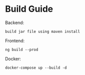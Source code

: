 # Build Guide

Backend:

```
build jar file using maven install
```
Frontend:
```
ng build --prod
```

Docker:
```
docker-compose up --build -d
```